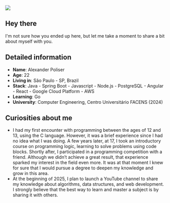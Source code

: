 <div>
    <a target='_blank' href="https://www.linkedin.com/in/alexanderpoliser/">
        <img src="https://img.shields.io/badge/LinkedIn-0077B5?style=for-the-badge&logo=linkedin&logoColor=white">
    </a>
</div>

## Hey there

I'm not sure how you ended up here, but let me take a moment to share a bit about myself with you.

## Detailed information

* **Name**: Alexander Poliser
* **Age**: 22
* **Living in**: São Paulo - SP, Brazil
* **Stack**: Java - Spring Boot - Javascript - Node.js - PostgreSQL - Angular - React - Google Cloud Platform - AWS
* **Learning**: Go
* **University**: Computer Engineering, Centro Universitário FACENS (2024)

## Curiosities about me

* I had my first encounter with programming between the ages of 12 and 13, using the C language. However, it was a brief experience since I had no idea what I was doing. A few years later, at 17, I took an introductory course on programming logic, learning to solve problems using code blocks. Shortly after, I participated in a programming competition with a friend. Although we didn’t achieve a great result, that experience sparked my interest in the field even more. It was at that moment I knew for sure that I would pursue a degree to deepen my knowledge and grow in this area.
* At the beginning of 2025, I plan to launch a YouTube channel to share my knowledge about algorithms, data structures, and web development. I strongly believe that the best way to learn and master a subject is by sharing it with others.

